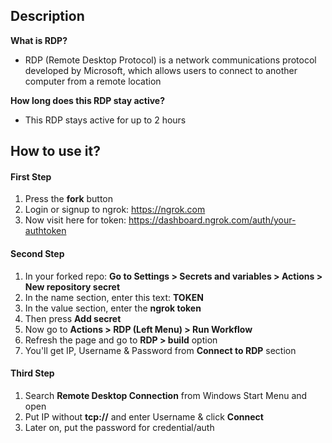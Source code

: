 ## Description
**What is RDP?**<br>
* RDP (Remote Desktop Protocol) is a network communications protocol developed by Microsoft, which allows users to connect to another computer from a remote location

**How long does this RDP stay active?**<br>
* This RDP stays active for up to 2 hours<br>

## How to use it?

#### First Step
1. Press the **fork** button  
2. Login or signup to ngrok: https://ngrok.com
3. Now visit here for token: https://dashboard.ngrok.com/auth/your-authtoken

#### Second Step
1. In your forked repo: **Go to Settings > Secrets and variables > Actions > New repository secret**
2. In the name section, enter this text: **TOKEN**
3. In the value section, enter the **ngrok token**
4. Then press **Add secret**
5. Now go to **Actions > RDP (Left Menu) > Run Workflow**
6. Refresh the page and go to **RDP > build** option
7. You'll get IP, Username & Password from **Connect to RDP** section

#### Third Step
1. Search **Remote Desktop Connection** from Windows Start Menu and open
2. Put IP without **tcp://** and enter Username & click **Connect**
3. Later on, put the password for credential/auth
